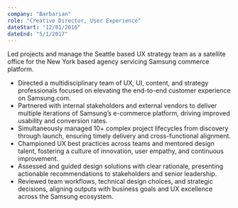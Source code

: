 ```yaml
---
company: "Barbarian"
role: "Creative Director, User Experience"
dateStart: "12/01/2016"
dateEnd: "5/1/2017"
---
```


Led projects and manage the Seattle based UX strategy team as a satellite office for the New York based agency servicing Samsung commerce platform.

- Directed a multidisciplinary team of UX, UI, content, and strategy professionals focused on elevating the end-to-end customer experience on Samsung.com.
- Partnered with internal stakeholders and external vendors to deliver multiple iterations of Samsung’s e-commerce platform, driving improved usability and conversion rates.
- Simultaneously managed 10+ complex project lifecycles from discovery through launch, ensuring timely delivery and cross-functional alignment.
- Championed UX best practices across teams and mentored design talent, fostering a culture of innovation, user empathy, and continuous improvement.
- Assessed and guided design solutions with clear rationale, presenting actionable recommendations to stakeholders and senior leadership.
- Reviewed team workflows, technical design choices, and strategic decisions, aligning outputs with business goals and UX excellence across the Samsung ecosystem.
